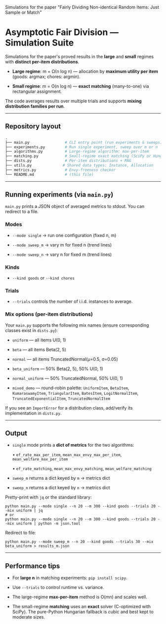Simulations for the paper "Fairly Dividing Non-identical Random Items: Just Sample or Match"

# Asymptotic Fair Division — Simulation Suite

Simulations for the paper's proved results in the **large** and **small** regimes with **distinct per-item distributions**.

- **Large regime**: m = Ω(n log n) — allocation by **maximum utility per item** (goods: argmax; chores: argmin).

- **Small regime**: m = O(n log n) — **exact matching** (many-to-one) via rectangular assignment.

The code averages results over multiple trials and supports **mixing distribution families per run**.

---

## Repository layout
```graphql
.
├── main.py                # CLI entry point (run experiments & sweeps)
├── experiments.py         # Run single experiment, sweep over m or n
├── algorithms.py          # Large-regime algorithm: max-per-item
├── matching.py            # Small-regime exact matching (SciPy or Hungarian fallback)
├── dists.py               # Per-item distributions + RNG
├── utils.py              # Shared data types: Instance, Allocation
├── metrics.py             # Envy-freeness checker
└── README.md              # (this file)
```

---

## Running experiments (via `main.py`)

`main.py` prints a JSON object of averaged metrics to stdout. You can redirect to a file.

### Modes

- `--mode single` → run one configuration (fixed n, m)

- `--mode sweep_m` → vary m for fixed n (trend lines)

- `--mode sweep_n` → vary n for fixed m (trend lines)

### Kinds

- `--kind goods` or `--kind chores`

### Trials

- `--trials` controls the number of i.i.d. instances to average.

### Mix options (per-item distributions)

Your `main.py` supports the following mix names (ensure corresponding classes exist in `dists.py`):

- `uniform` — all items U(0, 1)

- `beta` — all items Beta(2, 5)

- `normal` — all items TruncatedNormal(μ=0.5, σ=0.05)

- `beta_uniform` — 50% Beta(2, 5), 50% U(0, 1)

- `normal_uniform` — 50% TruncatedNormal, 50% U(0, 1)

- `mixed_demo` — round-robin palette: `UniformItem`, `BetaItem`, `KumaraswamyItem`, `TriangularItem`, `BatesItem`, `LogitNormalItem`, `TruncatedExponentialItem`, `TruncatedNormalItem`

If you see an `ImportError` for a distribution class, add/verify its implementation in `dists.py`.

---

## Output

- `single` mode prints a **dict of metrics** for the two algorithms:

  • `ef_rate_max_per_item`, `mean_max_envy_max_per_item`, `mean_welfare_max_per_item`

  • `ef_rate_matching`, `mean_max_envy_matching`, `mean_welfare_matching`

- `sweep_m` returns a dict keyed by `m` → metrics dict

- `sweep_n` returns a dict keyed by `n` → metrics dict

Pretty-print with `jq` or the standard library:
```
python main.py --mode single --n 20 --m 300 --kind goods --trials 20 --mix uniform | jq
# or
python main.py --mode single --n 20 --m 300 --kind goods --trials 20 --mix uniform | python -m json.tool
```

Redirect to file:
```
python main.py --mode sweep_m --n 20 --kind goods --trials 30 --mix beta_uniform > results_m.json
```

---

## Performance tips

- For **large n** in matching experiments: `pip install scipy`.

- Use `--trials` to control runtime vs. variance.

- The large-regime **max-per-item** method is O(mn) and scales well.

- The small-regime **matching** uses an **exact** solver (C-optimized with SciPy). The pure-Python Hungarian fallback is cubic and best kept to moderate sizes.
